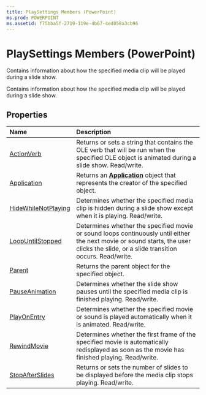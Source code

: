 ```yaml
---
title: PlaySettings Members (PowerPoint)
ms.prod: POWERPOINT
ms.assetid: f75bba5f-2719-119e-4b67-4ed058a3cb96
---
```



# PlaySettings Members (PowerPoint)
Contains information about how the specified media clip will be played during a slide show.

Contains information about how the specified media clip will be played during a slide show.


## Properties



|**Name**|**Description**|
|:-----|:-----|
|[ActionVerb](playsettings-actionverb-property-powerpoint.md)|Returns or sets a string that contains the OLE verb that will be run when the specified OLE object is animated during a slide show. Read/write.|
|[Application](playsettings-application-property-powerpoint.md)|Returns an  **[Application](application-object-powerpoint.md)** object that represents the creator of the specified object.|
|[HideWhileNotPlaying](playsettings-hidewhilenotplaying-property-powerpoint.md)|Determines whether the specified media clip is hidden during a slide show except when it is playing. Read/write.|
|[LoopUntilStopped](playsettings-loopuntilstopped-property-powerpoint.md)|Determines whether the specified movie or sound loops continuously until either the next movie or sound starts, the user clicks the slide, or a slide transition occurs. Read/write.|
|[Parent](playsettings-parent-property-powerpoint.md)|Returns the parent object for the specified object.|
|[PauseAnimation](playsettings-pauseanimation-property-powerpoint.md)|Determines whether the slide show pauses until the specified media clip is finished playing. Read/write.|
|[PlayOnEntry](playsettings-playonentry-property-powerpoint.md)|Determines whether the specified movie or sound is played automatically when it is animated. Read/write.|
|[RewindMovie](playsettings-rewindmovie-property-powerpoint.md)|Determines whether the first frame of the specified movie is automatically redisplayed as soon as the movie has finished playing. Read/write.|
|[StopAfterSlides](playsettings-stopafterslides-property-powerpoint.md)|Returns or sets the number of slides to be displayed before the media clip stops playing. Read/write.|

